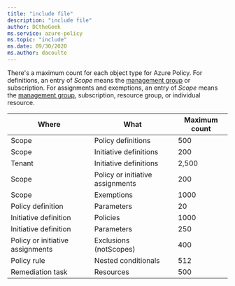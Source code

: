 ```yaml
---
title: "include file"
description: "include file"
author: DCtheGeek
ms.service: azure-policy
ms.topic: "include"
ms.date: 09/30/2020
ms.author: dacoulte
---
```


There's a maximum count for each object type for Azure Policy. For definitions, an entry of _Scope_
means the [management group](../articles/governance/management-groups/overview.md) or subscription.
For assignments and exemptions, an entry of _Scope_ means the
[management group](../articles/governance/management-groups/overview.md), subscription, resource
group, or individual resource.

| Where | What | Maximum count |
|---|---|---|
| Scope | Policy definitions | 500 |
| Scope | Initiative definitions | 200 |
| Tenant | Initiative definitions | 2,500 |
| Scope | Policy or initiative assignments | 200 |
| Scope | Exemptions | 1000 |
| Policy definition | Parameters | 20 |
| Initiative definition | Policies | 1000 |
| Initiative definition | Parameters | 250 |
| Policy or initiative assignments | Exclusions (notScopes) | 400 |
| Policy rule | Nested conditionals | 512 |
| Remediation task | Resources | 500 |
